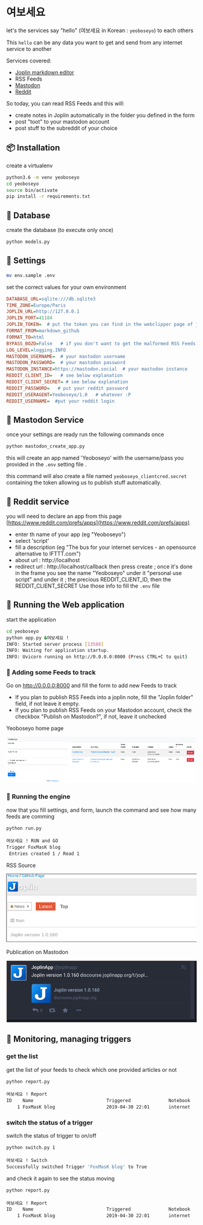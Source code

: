 # 여보세요

let's the services say "hello" (여보세요 in Korean : `yeoboseyo`) to each others

This `hello` can be any data you want to get and send from any internet service to another

Services covered:

- [Joplin markdown editor](https://joplinapp.org)
- RSS Feeds
- [Mastodon](https://mastodon.social)
- [Reddit](https://reddit.com)

So today, you can read RSS Feeds and this will:
* create notes in Joplin automatically in the folder you defined in the form
* post "toot" to your mastodon account
* post stuff to the subreddit of your choice

## :package: Installation

create a virtualenv

```bash
python3.6 -m venv yeoboseyo
cd yeoboseyo
source bin/activate
pip install -r requirements.txt
```

## :dvd: Database

create the database (to execute only once)
```bash
python models.py
```

##  :wrench: Settings
```bash
mv env.sample .env
```
set the correct values for your own environment
```ini
DATABASE_URL=sqlite:///db.sqlite3
TIME_ZONE=Europe/Paris
JOPLIN_URL=http://127.0.0.1
JOPLIN_PORT=41184
JOPLIN_TOKEN=  # put the token you can find in the webclipper page of joplin editor
FORMAT_FROM=markdown_github
FORMAT_TO=html
BYPASS_BOZO=False   # if you don't want to get the malformed RSS Feeds set it to False
LOG_LEVEL=logging.INFO
MASTODON_USERNAME=  # your mastodon username
MASTODON_PASSWORD=  # your mastodon password
MASTODON_INSTANCE=https://mastodon.social  # your mastodon instance
REDDIT_CLIENT_ID=   # see below explanation
REDDIT_CLIENT_SECRET= # see below explanation
REDDIT_PASSWORD=   # put your reddit password
REDDIT_USERAGENT=Yeoboseyo/1.0   # whatever :P
REDDIT_USERNAME=  #put your reddit login
```

##  :shell: Mastodon Service
once your settings are ready run the following commands once

```bash
python mastodon_create_app.py
```
this will create an app named 'Yeoboseyo' with the username/pass you provided in the `.env` setting file .

this command will also create a file named `yeoboseyo_clientcred.secret` containing the token allowing us to publish stuff automatically.

##  :shell: Reddit service

you will need to declare an app from this page [https://www.reddit.com/prefs/apps](https://www.reddit.com/prefs/apps)

* enter th name of your app (eg "Yeoboseyo")
* select 'script'
* fill a description (eg "The bus for your internet services - an opensource alternative to IFTTT.com")
* about url : http://localhost
* redirect url : http://localhost/callback
then press create ; once it's done
in the frame you see the name "Yeoboseyo" under it "personal use script" and under it ; the precious REDDIT_CLIENT_ID, then the REDDIT_CLIENT_SECRET
Use those info to fill the `.env` file 

## :mega: Running the Web application

start the application
```bash
cd yeoboseyo
python app.py &여보세요 !
INFO: Started server process [13588]
INFO: Waiting for application startup.
INFO: Uvicorn running on http://0.0.0.0:8000 (Press CTRL+C to quit)
```


### :eyes: Adding some Feeds to track

Go on http://0.0.0.0:8000 and fill the form to add new Feeds to track

* If you plan to publish RSS Feeds into a joplin note, fill the "Joplin folder" field, if not leave it empty.
* If you plan to publish RSS Feeds on your Mastodon account, check the checkbox "Publish on Mastodon?", if not, leave it unchecked


Yeoboseyo home page

![Yeoboseyo home page](doc/Yeoboseyo.png)

###  :dizzy: Running the engine

now that you fill settings, and form, launch the command and see how many feeds are comming
```bash
python run.py

여보세요 ! RUN and GO
Trigger FoxMasK blog
 Entries created 1 / Read 1

```

RSS Source 

![RSS Source](doc/Source_RSS.png)

Publication on Mastodon

![On Mastodon](doc/Mastodon.png)

## :mega: Monitoring, managing triggers

### get the list
get the list of your feeds to check which one provided articles or not
```bash
python report.py

여보세요 ! Report
ID    Name                           Triggered              Notebook                       Mastodon Status
    1 FoxMasK blog                   2019-04-30 22:01       internet                              1      1     
```

### switch the status of a trigger
switch the status of trigger to on/off
```bash
python switch.py 1

여보세요 ! Switch
Successfully switched Trigger 'FoxMasK blog' to True
```
and check it again to see the status moving 
```bash
python report.py

여보세요 ! Report
ID    Name                           Triggered              Notebook                       Mastodon Status
    1 FoxMasK blog                   2019-04-30 22:01       internet                              1      0
```
